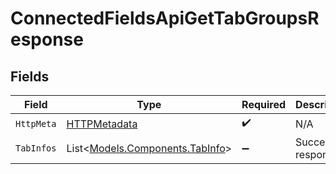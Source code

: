 # ConnectedFieldsApiGetTabGroupsResponse


## Fields

| Field                                                                 | Type                                                                  | Required                                                              | Description                                                           |
| --------------------------------------------------------------------- | --------------------------------------------------------------------- | --------------------------------------------------------------------- | --------------------------------------------------------------------- |
| `HttpMeta`                                                            | [HTTPMetadata](../../Models/Components/HTTPMetadata.md)               | :heavy_check_mark:                                                    | N/A                                                                   |
| `TabInfos`                                                            | List<[Models.Components.TabInfo](../../Models/Components/TabInfo.md)> | :heavy_minus_sign:                                                    | Successful response                                                   |